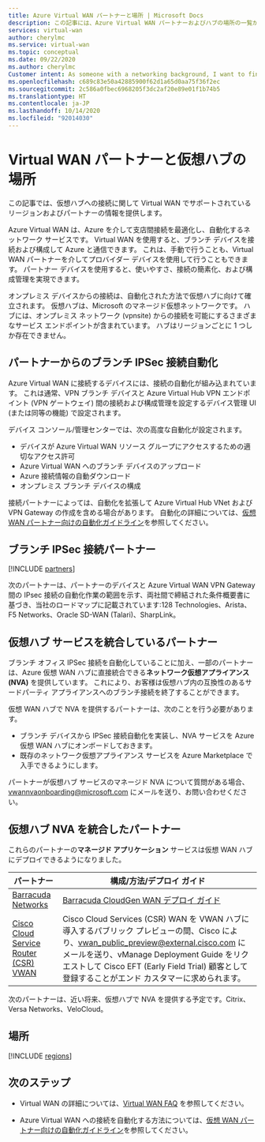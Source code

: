 ```yaml
---
title: Azure Virtual WAN パートナーと場所 | Microsoft Docs
description: この記事には、Azure Virtual WAN パートナーおよびハブの場所の一覧が含まれています。
services: virtual-wan
author: cherylmc
ms.service: virtual-wan
ms.topic: conceptual
ms.date: 09/22/2020
ms.author: cherylmc
Customer intent: As someone with a networking background, I want to find a Virtual WAN partner
ms.openlocfilehash: c689c83e50a42885900f62d1a65d0aa75f36f2ec
ms.sourcegitcommit: 2c586a0fbec6968205f3dc2af20e89e01f1b74b5
ms.translationtype: HT
ms.contentlocale: ja-JP
ms.lasthandoff: 10/14/2020
ms.locfileid: "92014030"
---
```

# <a name="virtual-wan-partners-and-virtual-hub-locations"></a>Virtual WAN パートナーと仮想ハブの場所

この記事では、仮想ハブへの接続に関して Virtual WAN でサポートされているリージョンおよびパートナーの情報を提供します。

Azure Virtual WAN は、Azure を介して支店間接続を最適化し、自動化するネットワーク サービスです。 Virtual WAN を使用すると、ブランチ デバイスを接続および構成して Azure と通信できます。 これは、手動で行うことも、Virtual WAN パートナーを介してプロバイダー デバイスを使用して行うこともできます。 パートナー デバイスを使用すると、使いやすさ、接続の簡素化、および構成管理を実現できます。

オンプレミス デバイスからの接続は、自動化された方法で仮想ハブに向けて確立されます。 仮想ハブは、Microsoft のマネージド仮想ネットワークです。 ハブには、オンプレミス ネットワーク (vpnsite) からの接続を可能にするさまざまなサービス エンドポイントが含まれています。 ハブはリージョンごとに 1 つしか存在できません。

## <a name="branch-ipsec-connectivity-automation-from-partners"></a><a name="automation"></a>パートナーからのブランチ IPSec 接続自動化

Azure Virtual WAN に接続するデバイスには、接続の自動化が組み込まれています。 これは通常、VPN ブランチ デバイスと Azure Virtual Hub VPN エンドポイント (VPN ゲートウェイ) 間の接続および構成管理を設定するデバイス管理 UI (または同等の機能) で設定されます。

デバイス コンソール/管理センターでは、次の高度な自動化が設定されます。

* デバイスが Azure Virtual WAN リソース グループにアクセスするための適切なアクセス許可
* Azure Virtual WAN へのブランチ デバイスのアップロード
* Azure 接続情報の自動ダウンロード
* オンプレミス ブランチ デバイスの構成 

接続パートナーによっては、自動化を拡張して Azure Virtual Hub VNet および VPN Gateway の作成を含める場合があります。 自動化の詳細については、[仮想 WAN パートナー向けの自動化ガイドライン](virtual-wan-configure-automation-providers.md)を参照してください。

## <a name="branch-ipsec-connectivity-partners"></a><a name="partners"></a>ブランチ IPSec 接続パートナー

[!INCLUDE [partners](../../includes/virtual-wan-partners-include.md)]

次のパートナーは、パートナーのデバイスと Azure Virtual WAN VPN Gateway 間の IPsec 接続の自動化作業の範囲を示す、両社間で締結された条件概要書に基づき、当社のロードマップに記載されています:128 Technologies、Arista、F5 Networks、Oracle SD-WAN (Talari)、SharpLink。

## <a name="partners-with-integrated-virtual-hub-offerings"></a>仮想ハブ サービスを統合しているパートナー
ブランチ オフィス IPSec 接続を自動化していることに加え、一部のパートナーは、Azure 仮想 WAN ハブに直接統合できる**ネットワーク仮想アプライアンス (NVA)** を提供しています。  これにより、お客様は仮想ハブ内の互換性のあるサードパーティ アプライアンスへのブランチ接続を終了することができます。  

仮想 WAN ハブで NVA を提供するパートナーは、次のことを行う必要があります。

* ブランチ デバイスから IPSec 接続自動化を実装し、NVA サービスを Azure 仮想 WAN ハブにオンボードしておきます。
* 既存のネットワーク仮想アプライアンス サービスを Azure Marketplace で入手できるようにします。

パートナーが仮想ハブ サービスのマネージド NVA について質問がある場合、vwannvaonboarding@microsoft.com にメールを送り、お問い合わせください。

## <a name="integrated-virtual-hub-nva-partners"></a>仮想ハブ NVA を統合したパートナー
これらのパートナーの**マネージド アプリケーション** サービスは仮想 WAN ハブにデプロイできるようになりました。

|パートナー|構成/方法/デプロイ ガイド|
|---|---|
|[Barracuda Networks](https://azuremarketplace.microsoft.com/en-us/marketplace/apps/barracudanetworks.barracuda_cloudgenwan_gateway?tab=Overviewus/marketplace/apps/barracudanetworks.barracuda_cloudgenwan_gateway?tab=Overview)| [Barracuda CloudGen WAN デプロイ ガイド](https://campus.barracuda.com/product/cloudgenwan/doc/91980640/deployment/)|
|[Cisco Cloud Service Router (CSR) VWAN](https://aka.ms/ciscoMarketPlaceOffer)| Cisco Cloud Services (CSR) WAN を VWAN ハブに導入するパブリック プレビューの間、Cisco により、vwan_public_preview@external.cisco.com にメールを送り、vManage Deployment Guide をリクエストして Cisco EFT (Early Field Trial) 顧客として登録することがエンド カスタマーに求められます。 |

次のパートナーは、近い将来、仮想ハブで NVA を提供する予定です。Citrix、Versa Networks、VeloCloud。

## <a name="locations"></a><a name="locations"></a>場所

[!INCLUDE [regions](../../includes/virtual-wan-regions-include.md)]

## <a name="next-steps"></a>次のステップ

* Virtual WAN の詳細については、[Virtual WAN FAQ](virtual-wan-faq.md) を参照してください。

* Azure Virtual WAN への接続を自動化する方法については、[仮想 WAN パートナー向けの自動化ガイドライン](virtual-wan-configure-automation-providers.md)を参照してください。
